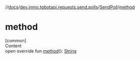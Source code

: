 //[docs](../../../index.md)/[dev.inmo.tgbotapi.requests.send.polls](../index.md)/[SendPoll](index.md)/[method](method.md)



# method  
[common]  
Content  
open override fun [method](method.md)(): [String](https://kotlinlang.org/api/latest/jvm/stdlib/kotlin/-string/index.html)  




